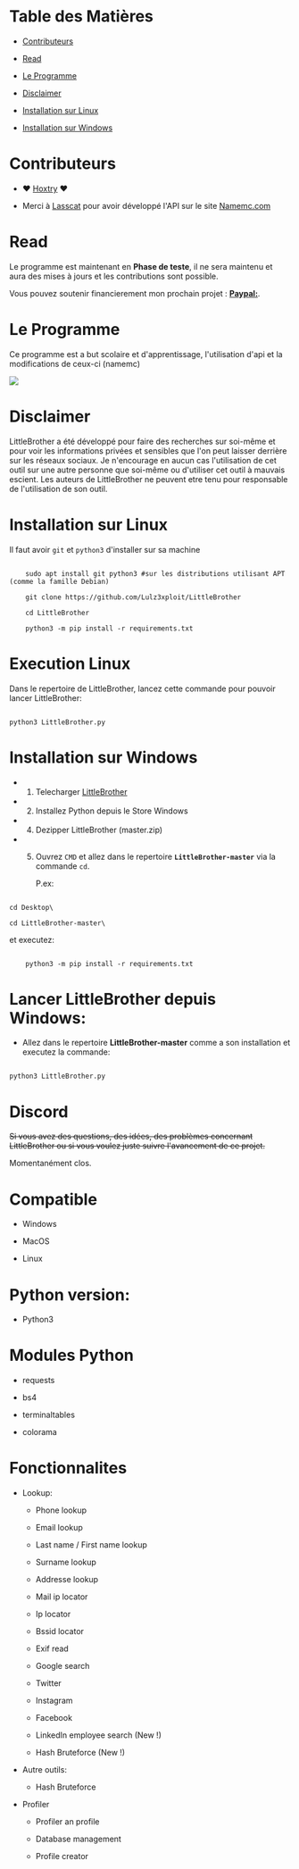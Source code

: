 Table des Matières
=


* [Contributeurs](#Contributeurs)

* [Read](#Read)

* [Le Programme](#Le-Programme)

* [Disclaimer](#Disclaimer)

* [Installation sur Linux](#Installation-sur-Linux)

* [Installation sur Windows](#Installation-sur-Windows)




Contributeurs
=

 * ❤️ [Hoxtry](https://github.com/Hoxtry) ❤

 * Merci à [Lasscat](https://github.com/lasscat) pour avoir développé l'API sur le site [Namemc.com](https://namemc.com)



Read
=

Le programme est maintenant en **Phase de teste**, il ne sera maintenu et aura des mises à jours et les contributions sont possible.

Vous pouvez soutenir financierement mon prochain projet : [**Paypal:**](https://www.paypal.com/paypalme/Hoxtry).



Le Programme
=



Ce programme est a but scolaire et d'apprentissage, l'utilisation d'api et la modifications de ceux-ci (namemc) 



![](https://media.discordapp.net/attachments/766730827500617790/849611337654861824/Capture_decran_2021-06-02_a_13.29.51.png?width=1834&height=1062)



Disclaimer
=

LittleBrother a été développé pour faire des recherches sur soi-même et pour voir les informations privées et sensibles que l'on peut laisser derrière sur les réseaux sociaux. Je n'encourage en aucun cas l'utilisation de cet outil sur une autre personne que soi-même ou d'utiliser cet outil à mauvais escient. Les auteurs de LittleBrother ne peuvent etre tenu pour responsable de l'utilisation de son outil.





Installation sur Linux
=

Il faut avoir `git` et `python3` d'installer sur sa machine

```

    sudo apt install git python3 #sur les distributions utilisant APT (comme la famille Debian)

    git clone https://github.com/Lulz3xploit/LittleBrother

    cd LittleBrother

    python3 -m pip install -r requirements.txt

```    



Execution Linux
=

Dans le repertoire de LittleBrother, lancez cette commande pour pouvoir lancer LittleBrother:

```

python3 LittleBrother.py

```



Installation sur Windows
=

- 1. Telecharger [LittleBrother](https://github.com/lulz3xploit/LittleBrother/archive/master.zip)

- 2. Installez Python depuis le Store Windows

- 4. Dezipper LittleBrother (master.zip)

- 5. Ouvrez `CMD` et allez dans le repertoire **`LittleBrother-master`** via la commande `cd`.

     P.ex: 

```

cd Desktop\

cd LittleBrother-master\

``` 

et executez:

```

    python3 -m pip install -r requirements.txt

```



Lancer LittleBrother depuis Windows:
=

- Allez dans le repertoire **LittleBrother-master** comme a son installation et executez la commande: 

```

python3 LittleBrother.py

```



Discord
=

~~Si vous avez des questions, des idées, des problèmes concernant LittleBrother ou si vous voulez juste suivre l'avancement de ce projet.~~

Momentanément clos.

Compatible
=

- Windows

- MacOS

- Linux



Python version:
=

- Python3



Modules Python
=

- requests

- bs4

- terminaltables

- colorama



Fonctionnalites
=

 - Lookup:

	- Phone lookup

	- Email lookup

	- Last name / First name lookup

	- Surname lookup

	- Addresse lookup

	- Mail ip locator

	- Ip locator

	- Bssid locator

	- Exif read

	- Google search

	- Twitter

	- Instagram

	- Facebook

	- LinkedIn employee search (New !)

	- Hash Bruteforce (New !)



 - Autre outils:



	- Hash Bruteforce



- Profiler
	- Profiler an profile

	- Database management

	- Profile creator

